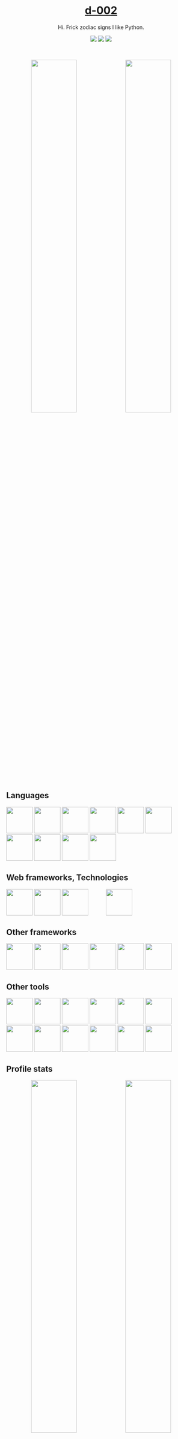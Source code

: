 <p align="center">
  <h1 align="center"><a href="https://d-002.github.io">d-002</a></h1>
  <p align="center">Hi. Frick zodiac signs I like Python.</p>
  <p align="center">
    <a href="https://stackoverflow.com/u/13633424"><img src="https://img.shields.io/badge/Stack_Overflow-orange?style=for-the-badge&bg-color=#f58025"></a>
    <a href="https://youtube.com/@d_00"><img src="https://img.shields.io/youtube/channel/subscribers/UCaIXBey935UVtn8Dm1DF_QQ?style=for-the-badge&logo=YouTube&label=YouTube&color=%23ff0000"></a>
    <img src="https://komarev.com/ghpvc/?username=d-002&color=grey&style=for-the-badge">
  </p>
</p>
<br>

<p align="center">
  <a href="https://github.com/d-002"><img width="49%" src="https://github-readme-stats-kappa-ivory-43.vercel.app/api/?username=d-002&hide_border=true&theme=dracula&bg_color=0d1117&show_icons=true&hide_title=true&count-private=true"></a>
  <a href="https://github.com/d-002"><img width="49%" src="https://github-readme-stats-kappa-ivory-43.vercel.app/api/top-langs/?username=d-002&hide_border=true&theme=dracula&hide=batchfile&layout=compact&bg_color=0d1117&hide_title=true&count-private=true"></a>
</p>

<h2>Languages</h2>
<span>
  <img height="70px" src="https://brandslogos.com/wp-content/uploads/images/large/python-logo.png">
  <img height="70px" src="https://www.w3.org/html/logo/downloads/HTML5_Badge_512.png">
  <img height="70px" src="https://marketplacedesignoye.s3.ap-south-1.amazonaws.com/css-programming-language-icon-symbol-logo-vector-_628.png">
  <img height="70px" src="https://upload.wikimedia.org/wikipedia/commons/6/6a/JavaScript-logo.png">
  <img height="70px" src="https://cdn.freebiesupply.com/logos/large/2x/php-1-logo-png-transparent.png">
  <img height="70px" src="https://5.imimg.com/data5/SELLER/Default/2023/12/372208517/IZ/UT/AI/64185218/c-course-250x250.png">
  <img height="70px" src="https://upload.wikimedia.org/wikipedia/commons/3/32/C%2B%2B_logo.png">
  <img height="70px" src="https://upload.wikimedia.org/wikipedia/commons/thumb/b/bd/Logo_C_sharp.svg/1200px-Logo_C_sharp.svg.png">
  <img height="70px" src="https://caiorss.github.io/Functional-Programming/ocaml/images/ocamlogo.png">
  <img height="70px" src="https://upload.wikimedia.org/wikipedia/commons/thumb/c/cb/Processing_2021_logo.svg/1200px-Processing_2021_logo.svg.png">
</span>

<h2>Web frameworks, Technologies</h2>
<span>
  <img height="70px" src="https://static-00.iconduck.com/assets.00/node-js-icon-454x512-nztofx17.png">
  <img height="70px" src="https://www.rapidbrains.com/assets/img/services/rapidbrains-expressjs.webp">
  <img height="70px" src="https://cdn.worldvectorlogo.com/logos/jquery-4.svg">
  &nbsp;&nbsp;&nbsp;&nbsp;&nbsp;&nbsp;&nbsp;&nbsp;&nbsp;&nbsp;
  <img height="70px" src="https://cdn.worldvectorlogo.com/logos/arduino-1.svg">
</span>

<h2>Other frameworks</h2>
<span>
  <img height="70px" src="https://seeklogo.com/images/N/numpy-logo-479C24EC79-seeklogo.com.png">
  <img height="70px" src="https://upload.wikimedia.org/wikipedia/commons/7/7d/Microsoft_.NET_logo.svg">
  <img height="70px" src="https://upload.wikimedia.org/wikipedia/commons/e/e9/Opengl-logo.svg">
  <img height="70px" src="https://www.pygame.org/ftp/pygame-head-party.png">
  <img height="70px" src="https://blogger.googleusercontent.com/img/b/R29vZ2xl/AVvXsEiI0t0Y9CTxpGbvzomIpNd5bb4e-8lny0qrPJLBygCDMTNroCdk7FH9icIGwHPO7-SdPYBZWnvs7-I7aSf1F03kmFlFsCMdKNBMFd7B8_VGkxMQgKYhYHXJy76TxjdJERo_tNuoxkn3QgU/s200/tkinter-pluma.png">
  <img height="70px" src="https://upload.wikimedia.org/wikipedia/commons/1/16/Simple_DirectMedia_Layer%2C_Logo.svg">
</span>

<h2>Other tools</h2>
<span>
  <img height="70px" src="https://icons.iconarchive.com/icons/papirus-team/papirus-apps/512/nvim-icon.png">
  <img height="70px" src="https://upload.wikimedia.org/wikipedia/commons/thumb/6/6e/JetBrains_Rider_Icon.svg/1200px-JetBrains_Rider_Icon.svg.png">
  <img height="70px" src="https://upload.wikimedia.org/wikipedia/commons/thumb/9/9a/Visual_Studio_Code_1.35_icon.svg/800px-Visual_Studio_Code_1.35_icon.svg.png">
  <img height="70px" src="https://upload.wikimedia.org/wikipedia/commons/thumb/3/3f/Git_icon.svg/2048px-Git_icon.svg.png">
  <img height="70px" src="https://i.gyazo.com/85e7ce9196ae635161fec921602903a7.png">
  <img height="70px" src="https://seeklogo.com/images/P/pypi-logo-5B953CE804-seeklogo.com.png">
  <img height="70px" src="https://cdn-icons-png.flaticon.com/512/5969/5969346.png">
  <img height="70px" src="https://authy.com/wp-content/uploads/npm-logo.png">
  <img height="70px" src="https://assets.vercel.com/image/upload/q_auto/front/favicon/vercel/114x114.png">
  <img height="70px" src="https://www.nuclino.com/img/apps/jsfiddle.svg">
  <img height="70px" src="https://upload.wikimedia.org/wikipedia/commons/thumb/1/13/Cmake.svg/1200px-Cmake.svg.png">
  <img height="70px" src="https://cdn.worldvectorlogo.com/logos/trello.svg">
</span>

<h2>Profile stats</h2>
<p align="center">
  <a href="https://github.com/d-002"><img width="49%" src="https://github-readme-streak-stats.herokuapp.com?user=d-002&hide_border=true&theme=transparent"></a>
  <a href="https://github.com/d-002"><img width="49%" src="https://github-readme-streak-stats.herokuapp.com?user=d-002&hide_border=true&theme=transparent&mode=weekly&hide_total_contributions=true"></a>
  <br />
  <a href="https://github.com/d-002"><img src="https://github-readme-activity-graph.vercel.app/graph?username=d-002&hide_border=true&theme=react-dark&height=300&area=true"></a>
</p>
